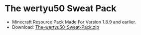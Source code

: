 # The wertyu50 Sweat Pack
- Minecraft Resource Pack Made For Version 1.8.9 and earlier.
- Download: [The-wertyu50-Sweat-Pack.zip](https://github.com/FoodyRice/Resource-Packs/files/7706844/The-wertyu50-Sweat-Pack.zip )
